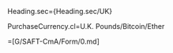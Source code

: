 Heading.sec={Heading.sec/UK}

PurchaseCurrency.cl=U.K. Pounds/Bitcoin/Ether

=[G/SAFT-CmA/Form/0.md]
